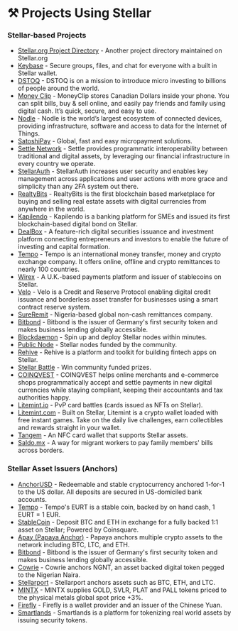 # ⚒️ Projects Using Stellar

### Stellar-based Projects

* [Stellar.org Project Directory](https://proxy.stellar.org/ecosystem/projects) - Another project directory maintained on Stellar.org
* [Keybase](https://keybase.io/) - Secure groups, files, and chat for everyone with a built in Stellar wallet.
* [DSTOQ](https://dstoq.com/) - DSTOQ is on a mission to introduce micro investing to billions of people around the world.
* [Money Clip](https://www.moneyclip.io/) - MoneyClip stores Canadian Dollars inside your phone. You can split bills, buy & sell online, and easily pay friends and family using digital cash. It’s quick, secure, and easy to use.
* [Nodle](https://nodle.io/) - Nodle is the world’s largest ecosystem of connected devices, providing infrastructure, software and access to data for the Internet of Things.
* [SatoshiPay](https://satoshipay.io/) - Global, fast and easy micropayment solutions.
* [Settle Network](https://settlenetwork.com/) - Settle provides programmatic interoperability between traditional and digital assets, by leveraging our financial infrastructure in every country we operate.
* [StellarAuth](https://stellarauth.com/) - StellarAuth increases user security and enables key management across applications and user actions with more grace and simplicity than any 2FA system out there.
* [RealtyBits](https://www.realtybits.com/) - RealtyBits is the first blockchain based marketplace for buying and selling real estate assets with digital currencies from anywhere in the world.
* [Kapilendo](https://www.kapilendo.de/) - Kapilendo is a banking platform for SMEs and issued its first blockchain-based digital bond on Stellar.
* [DealBox](https://dlbx.io/) - A feature-rich digital securities issuance and investment platform connecting entrepreneurs and investors to enable the future of investing and capital formation.
* [Tempo](https://tempo.eu.com/en) - Tempo is an international money transfer, money and crypto exchange company. It offers online, offline and crypto remittances to nearly 100 countries.
* [Wirex](https://wirexapp.com/business/stellar-partnership) - A U.K.-based payments platform and issuer of stablecoins on Stellar.
* [Velo](https://velo.org) - Velo is a Credit and Reserve Protocol enabling digital credit issuance and borderless asset transfer for businesses using a smart contract reserve system.
* [SureRemit](https://sureremit.co/) - Nigeria-based global non-cash remittances company.
* [Bitbond](https://www.bitbond.com/) - Bitbond is the issuer of Germany's first security token and makes business lending globally accessible.
* [Blockdaemon](https://app.blockdaemon.com/marketplace/categories/-/stellar-horizon) - Spin up and deploy Stellar nodes within minutes.
* [Public Node](https://publicnode.org/) - Stellar nodes funded by the community.
* [Rehive](https://rehive.com/) - Rehive is a platform and toolkit for building fintech apps on Stellar.
* [Stellar Battle](https://stellarbattle.com/) - Win community funded prizes.
* [COINQVEST](https://www.coinqvest.com/) - COINQVEST helps online merchants and e-commerce shops programmatically accept and settle payments in new digital currencies while staying compliant, keeping their accountants and tax authorities happy.
* [Litemint.io](https://litemint.io/) - PvP card battles \(cards issued as NFTs on Stellar\).
* [Litemint.com](https://litemint.com/) - Built on Stellar, Litemint is a crypto wallet loaded with free instant games. Take on the daily live challenges, earn collectibles and rewards straight in your wallet.
* [Tangem](https://tangem.com/) - An NFC card wallet that supports Stellar assets.
* [Saldo.mx](https://smxwallet.com/) - A way for migrant workers to pay family members' bills across borders.

### Stellar Asset Issuers \(Anchors\)

* [AnchorUSD](https://www.anchorusd.com/) - Redeemable and stable cryptocurrency anchored 1-for-1 to the US dollar. All deposits are secured in US-domiciled bank accounts.
* [Tempo](https://tempo.eu.com/en) - Tempo's EURT is a stable coin, backed by on hand cash, 1 EURT = 1 EUR.
* [StableCoin](https://stablecoin.group/) - Deposit BTC and ETH in exchange for a fully backed 1:1 asset on Stellar; Powered by Coinsquare.
* [Apay \(Papaya Anchor\)](https://apay.io/in) - Papaya anchors multiple crypto assets to the network including BTC, LTC, and ETH.
* [Bitbond](https://www.bitbond.com/) - Bitbond is the issuer of Germany's first security token and makes business lending globally accessible.
* [Cowrie](https://cowrie.exchange/) - Cowrie anchors NGNT, an asset backed digital token pegged to the Nigerian Naira.
* [Stellarport](https://stellarport.io) - Stellarport anchors assets such as BTC, ETH, and LTC.
* [MINTX](https://mintx.co/) - MINTX supplies GOLD, SVLR, PLAT and PALL tokens priced to the physical metals global spot price +3%.
* [Firefly](https://fchain.io/en/) - Firefly is a wallet provider and an issuer of the Chinese Yuan.
* [Smartlands](https://smartlands.io/) - Smartlands is a platform for tokenizing real world assets by issuing security tokens.

